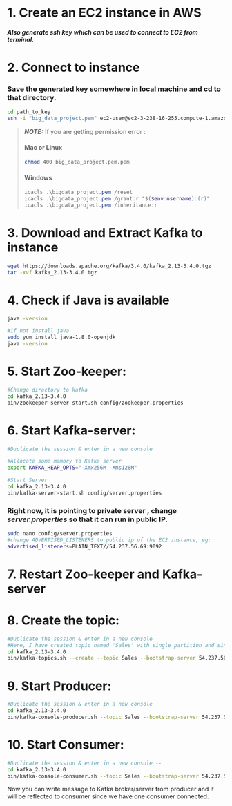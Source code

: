 # 1. Create an EC2 instance in AWS

#### **_Also generate ssh key which can be used to connect to EC2 from terminal._**

# 2. Connect to instance

### **Save the generated key somewhere in local machine and cd to that directory.**

```sh
cd path_to_key
ssh -i "big_data_project.pem" ec2-user@ec2-3-238-16-255.compute-1.amazonaws.com
```

> **_NOTE:_** If you are getting permission error :
>
> #### Mac or Linux
>
> ```sh
> chmod 400 big_data_project.pem.pem
> ```
>
> #### Windows
>
> ```powershell
> icacls .\bigdata_project.pem /reset
> icacls .\bigdata_project.pem /grant:r "$($env:username):(r)"
> icacls .\bigdata_project.pem /inheritance:r
> ```

# 3. Download and Extract Kafka to instance

```sh
wget https://downloads.apache.org/kafka/3.4.0/kafka_2.13-3.4.0.tgz
tar -xvf kafka_2.13-3.4.0.tgz
```

# 4. Check if Java is available

```sh
java -version

#if not install java
sudo yum install java-1.8.0-openjdk
java -version

```

# 5. Start Zoo-keeper:

```sh
#Change directory to kafka
cd kafka_2.13-3.4.0
bin/zookeeper-server-start.sh config/zookeeper.properties
```

# 6. Start Kafka-server:

```sh
#Duplicate the session & enter in a new console

#Allocate some memory to Kafka server
export KAFKA_HEAP_OPTS="-Xmx256M -Xms128M"

#Start Server
cd kafka_2.13-3.4.0
bin/kafka-server-start.sh config/server.properties
```

### **Right now, it is pointing to private server , change _server.properties_ so that it can run in public IP.**

```sh
sudo nano config/server.properties
#change ADVERTISED_LISTENERS to public ip of the EC2 instance, eg:
advertised_listeners=PLAIN_TEXT//54.237.56.69:9092
```

# 7. Restart Zoo-keeper and Kafka-server

# 8. Create the topic:

```sh
#Duplicate the session & enter in a new console
#Here, I have created topic named 'Sales' with single partition and single replication factor: By default it will spin 3 replication
cd kafka_2.13-3.4.0
bin/kafka-topics.sh --create --topic Sales --bootstrap-server 54.237.56.69:9092 --replication-factor 1 --partitions 1
```

# 9. Start Producer:

```sh
#Duplicate the session & enter in a new console
cd kafka_2.13-3.4.0
bin/kafka-console-producer.sh --topic Sales --bootstrap-server 54.237.56.69:9092
```

# 10. Start Consumer:

```sh
#Duplicate the session & enter in a new console --
cd kafka_2.13-3.4.0
bin/kafka-console-consumer.sh --topic Sales --bootstrap-server 54.237.56.69:9092
```

Now you can write message to Kafka broker/server from producer and it will be reflected to consumer since we have one consumer connected.
